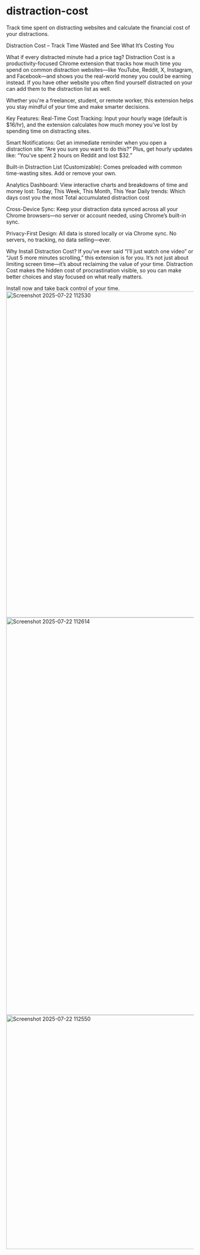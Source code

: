 # distraction-cost

Track time spent on distracting websites and calculate the financial cost of your distractions.

Distraction Cost – Track Time Wasted and See What It’s Costing You

What if every distracted minute had a price tag?
Distraction Cost is a productivity-focused Chrome extension that tracks how much time you spend on common distraction websites—like YouTube, Reddit, X, Instagram, and Facebook—and shows you the real-world money you could be earning instead. If you have other website you often find yourself distracted on your can add them to the distraction list as well.

Whether you're a freelancer, student, or remote worker, this extension helps you stay mindful of your time and make smarter decisions.

Key Features:
Real-Time Cost Tracking:
Input your hourly wage (default is $16/hr), and the extension calculates how much money you’ve lost by spending time on distracting sites.

Smart Notifications:
Get an immediate reminder when you open a distraction site:
“Are you sure you want to do this?”
Plus, get hourly updates like:
“You’ve spent 2 hours on Reddit and lost $32.”

Built-in Distraction List (Customizable):
Comes preloaded with common time-wasting sites. Add or remove your own.

Analytics Dashboard:
View interactive charts and breakdowns of time and money lost:
Today, This Week, This Month, This Year
Daily trends: Which days cost you the most
Total accumulated distraction cost

Cross-Device Sync:
Keep your distraction data synced across all your Chrome browsers—no server or account needed, using Chrome’s built-in sync.

Privacy-First Design:
All data is stored locally or via Chrome sync. No servers, no tracking, no data selling—ever.

Why Install Distraction Cost?
If you’ve ever said “I’ll just watch one video” or “Just 5 more minutes scrolling,” this extension is for you. It’s not just about limiting screen time—it’s about reclaiming the value of your time. Distraction Cost makes the hidden cost of procrastination visible, so you can make better choices and stay focused on what really matters.

Install now and take back control of your time.
<img width="1397" height="873" alt="Screenshot 2025-07-22 112530" src="https://github.com/user-attachments/assets/911fc96a-6e02-4263-81f0-98c3b17e5248" />
<img width="1254" height="1064" alt="Screenshot 2025-07-22 112614" src="https://github.com/user-attachments/assets/f9eab42f-3501-4017-89dc-7c266bae8cd0" />
<img width="1829" height="627" alt="Screenshot 2025-07-22 112550" src="https://github.com/user-attachments/assets/f16f8c61-cc09-4eed-a4f6-4f2148a27baf" />
